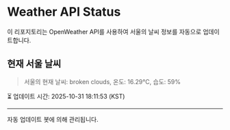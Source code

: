 
# Weather API Status

이 리포지토리는 OpenWeather API를 사용하여 서울의 날씨 정보를 자동으로 업데이트합니다.

## 현재 서울 날씨
> 서울의 현재 날씨: broken clouds, 온도: 16.29°C, 습도: 59%

⏳ 업데이트 시간: 2025-10-31 18:11:53 (KST)

---
자동 업데이트 봇에 의해 관리됩니다.
